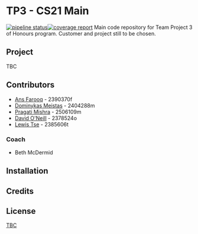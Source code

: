 # TP3 - CS21 Main
[![pipeline status](https://stgit.dcs.gla.ac.uk/tp3-2020-CS21/cs21-main/badges/master/pipeline.svg)](https://stgit.dcs.gla.ac.uk/tp3-2020-CS21/cs21-main/-/commits/master)[![coverage report](https://stgit.dcs.gla.ac.uk/tp3-2020-CS21/cs21-main/badges/master/coverage.svg)](https://stgit.dcs.gla.ac.uk/tp3-2020-CS21/cs21-main/-/commits/master)
Main code repository for Team Project 3 of Honours program. Customer and project still to be chosen.

## Project

TBC

## Contributors

* [Ans Farooq](mailto:2390370f@student.gla.ac.uk) - 2390370f
* [Dominykas Meistas](mailto:2404288m@student.gla.ac.uk) - 2404288m
* [Pragati Mishra](mailto:2506109m@student.gla.ac.uk) - 2506109m
* [David O'Neill](mailto:2378524o@student.gla.ac.uk) - 2378524o
* [Lewis Tse](mailto:2385606t@student.gla.ac.uk) - 2385606t

### Coach

* Beth McDermid

## Installation

## Credits

## License

[TBC]()